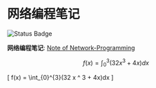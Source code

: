# 网络编程笔记

![Status Badge](https://github.com/konas122/Network-Programming/actions/workflows/mdbook.yml/badge.svg?branch=main)

**网络编程笔记**: [Note of Network-Programming](https://konas122.github.io/Network-Programming/)

$$
f(x) = \int_{0}^{3}(32 x ^ 3 + 4x)dx
$$

\[
f(x) = \int_{0}^{3}(32 x ^ 3 + 4x)dx
\]
